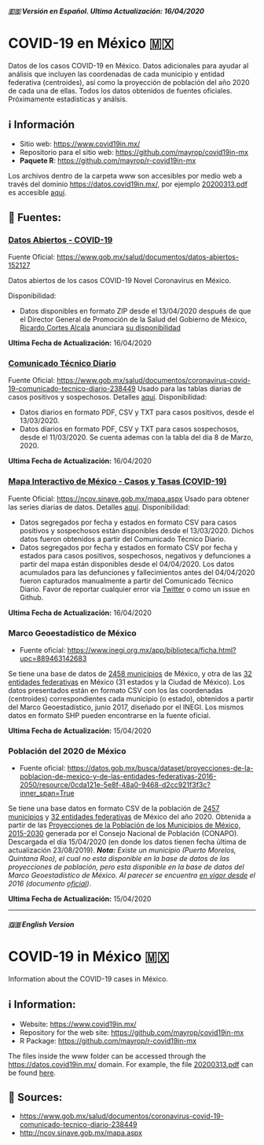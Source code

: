 ##### :es: Versión en Español. Ultima Actualización: 16/04/2020

# COVID-19 en México 🇲🇽
Datos de los casos COVID-19 en México. Datos adicionales para ayudar al análisis que incluyen las coordenadas de cada municipio y entidad federativa (centroides), así como la proyección de población del año 2020 de cada una de ellas. Todos los datos obtenidos de fuentes oficiales. Próximamente estadísticas y análsis.

## :information_source: Información
* Sitio web: https://www.covid19in.mx/  
* Repositorio para el sitio web: https://github.com/mayrop/covid19in-mx 
* **Paquete R**: https://github.com/mayrop/r-covid19in-mx 

Los archivos dentro de la carpeta www son accesibles por medio web a través del dominio https://datos.covid19in.mx/, por ejemplo [20200313.pdf](/www/tablas-diarias/positivos/202003/20200313.pdf) es accesible [aquí](https://datos.covid19in.mx/tablas-diarias/positivos/202003/20200313.pdf).

## :memo: Fuentes:

### [Datos Abiertos - COVID-19](https://www.gob.mx/salud/documentos/datos-abiertos-152127) 
Fuente Oficial: https://www.gob.mx/salud/documentos/datos-abiertos-152127

Datos abiertos de los casos COVID-19 Novel Coronavirus en México.

Disponibilidad:
* Datos disponibles en formato ZIP desde el 13/04/2020 después de que el Director General de Promoción de la Salud del Gobierno de México, [Ricardo Cortes Alcala](https://twitter.com/RicardoDGPS) anunciara [su disponibilidad](https://twitter.com/RicardoDGPS/status/1249864573936644096)

**Ultima Fecha de Actualización:** 16/04/2020

### [Comunicado Técnico Diario](https://www.gob.mx/salud/documentos/coronavirus-covid-19-comunicado-tecnico-diario-238449) 
Fuente Oficial: https://www.gob.mx/salud/documentos/coronavirus-covid-19-comunicado-tecnico-diario-238449
Usado para las tablas diarias de casos positivos y sospechosos. Detalles [aquí](https://www.covid19in.mx/docs/datos/tablas-casos/).
Disponibilidad: 
* Datos diarios en formato PDF, CSV y TXT para casos positivos, desde el 13/03/2020.
* Datos diarios en formato PDF, CSV y TXT para casos sospechosos, desde el 11/03/2020. Se cuenta ademas con la tabla del dia 8 de Marzo, 2020.

**Ultima Fecha de Actualización:** 16/04/2020

### [Mapa Interactivo de México - Casos y Tasas (COVID-19)](https://ncov.sinave.gob.mx/mapa.aspx) 
Fuente Oficial: https://ncov.sinave.gob.mx/mapa.aspx
Usado para obtener las series diarias de datos. Detalles [aquí](https://www.covid19in.mx/docs/datos/series-de-tiempo/).
Disponibilidad: 
* Datos segregados por fecha y estados en formato CSV para casos positivos y sospechosos están disponibles desde el 13/03/2020. Dichos datos fueron obtenidos a partir del Comunicado Técnico Diario.
* Datos segregados por fecha y estados en formato CSV por fecha y estados para casos positivos, sospechosos, negativos y defunciones a partir del mapa están disponibles desde el 04/04/2020. Los datos acumulados para las defunciones y fallecimientos antes del 04/04/2020 fueron capturados manualmente a partir del Comunicado Técnico Diario. Favor de reportar cualquier error via  [Twitter](https://twitter.com/mayrop) o como un issue en Github.

**Ultima Fecha de Actualización:** 16/04/2020

### Marco Geoestadístico de México
* Fuente oficial: https://www.inegi.org.mx/app/biblioteca/ficha.html?upc=889463142683

Se tiene una base de datos de [2458 municipios](/www/otros/ciudades.csv) de México, y otra de las [32 entidades federativas](/www/otros/estados.csv) en México (31 estados y la Ciudad de México). Los datos presentados están en formato CSV con los las coordenadas (centroides) correspondientes cada municipio (o estado), obtenidos a partir del Marco Geoestadístico, junio 2017, diseñado por el INEGI. Los mismos datos en formato SHP pueden encontrarse en la fuente oficial.

**Ultima Fecha de Actualización:** 15/04/2020

 ### Población del 2020 de México
* Fuente oficial: https://datos.gob.mx/busca/dataset/proyecciones-de-la-poblacion-de-mexico-y-de-las-entidades-federativas-2016-2050/resource/0cda121e-5e8f-48a0-9468-d2cc921f3f3c?inner_span=True

Se tiene una base datos en formato CSV de la población de [2457 municipios](/www/otros/ciudades.csv) y [32 entidades federativas](/www/otros/estados.csv) de México del año 2020. Obtenida a partir de las [Proyecciones de la Población de los Municipios de México, 2015-2030](https://datos.gob.mx/busca/dataset/proyecciones-de-la-poblacion-de-mexico-y-de-las-entidades-federativas-2016-2050/resource/0cda121e-5e8f-48a0-9468-d2cc921f3f3c?inner_span=True) generada por el Consejo Nacional de Población (CONAPO). Descargada el día 15/04/2020 (en donde los datos tienen fecha última de actualización 23/08/2019). **_Nota:_** _Existe un municipio (Puerto Morelos, Quintana Roo), el cual no esta disponible en la base de datos de las proyecciones de población, pero esta disponible en la base de datos del Marco Geoestadístico de México. Al parecer se encuentra [en vigor desde](https://es.wikipedia.org/wiki/Municipio_de_Puerto_Morelos) el 2016 (documento [oficial](https://web.archive.org/web/20151222080644/http://www.congresoqroo.gob.mx/historial/14_legislatura/decretos/3anio/1PO/dec342/D1420151029342.pdf))_.

**Ultima Fecha de Actualización:** 15/04/2020

------------------------------------------ 
##### :uk: English Version 

# COVID-19 in México 🇲🇽
Information about the COVID-19 cases in México.

## :information_source: Information:
* Website: https://www.covid19in.mx/
* Repository for the web site: https://github.com/mayrop/covid19in-mx 
* R Package: https://github.com/mayrop/r-covid19in-mx 

The files inside the www folder can be accessed through the https://datos.covid19in.mx/ domain. For example, the file [20200313.pdf](/www/tablas-diarias/positivos/202003/20200313.pdf) can be found [here](https://datos.covid19in.mx/tablas-diarias/positivos/202003/20200313.pdf).

## :memo: Sources:
* https://www.gob.mx/salud/documentos/coronavirus-covid-19-comunicado-tecnico-diario-238449
* http://ncov.sinave.gob.mx/mapa.aspx
